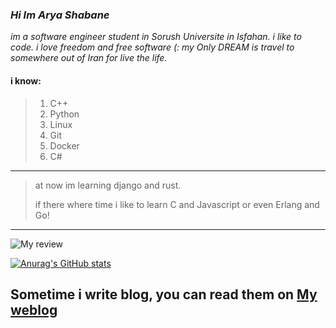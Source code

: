 ### _Hi Im Arya Shabane_

_im a software engineer student in Sorush Universite in Isfahan. i like to code. i love freedom and free software (:
my Only DREAM is travel to somewhere out of Iran for live the life._


#### **i know:**
> 1. C++
> 2. Python
> 3. Linux
> 4. Git
> 5. Docker
> 6. C#
---
> at now im learning django and rust.
> 
> if there where time i like to learn C and Javascript or even Erlang and Go!
---
![My review](https://github-readme-stats.vercel.app/api?username=shabane&show_icons=true&count_private=true&include_all_commits=true&theme=tokyonight)

[![Anurag's GitHub stats](https://github-readme-stats.vercel.app/api?username=shabane)](https://github.com/anuraghazra/github-readme-stats)


## Sometime i write blog, you can read them on [My weblog](https://virgool.io/@m_shabane)

